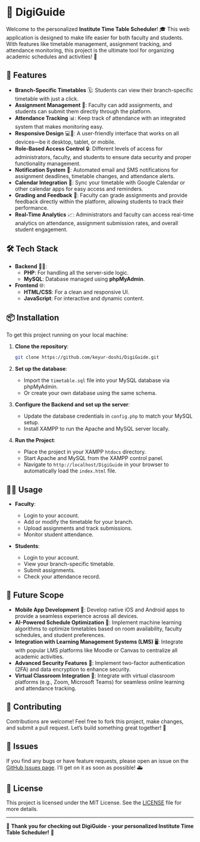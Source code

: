 # 📅 DigiGuide

Welcome to the personalized **Institute Time Table Scheduler**! 🎓 This web application is designed to make life easier for both faculty and students. With features like timetable management, assignment tracking, and attendance monitoring, this project is the ultimate tool for organizing academic schedules and activities! 🚀

## 🌟 Features

- **Branch-Specific Timetables** 🗓️: Students can view their branch-specific timetable with just a click.
- **Assignment Management** 📝: Faculty can add assignments, and students can submit them directly through the platform.
- **Attendance Tracking** 📊: Keep track of attendance with an integrated system that makes monitoring easy.
- **Responsive Design** 💻📱: A user-friendly interface that works on all devices—be it desktop, tablet, or mobile.
- **Role-Based Access Control** 🔒: Different levels of access for administrators, faculty, and students to ensure data security and proper functionality management.
- **Notification System** 🔔: Automated email and SMS notifications for assignment deadlines, timetable changes, and attendance alerts.
- **Calendar Integration** 📆: Sync your timetable with Google Calendar or other calendar apps for easy access and reminders.
- **Grading and Feedback** 📝: Faculty can grade assignments and provide feedback directly within the platform, allowing students to track their performance.
- **Real-Time Analytics** 📈: Administrators and faculty can access real-time analytics on attendance, assignment submission rates, and overall student engagement.

## 🛠️ Tech Stack

- **Backend** 🧑‍💻:
  - **PHP**: For handling all the server-side logic.
  - **MySQL**: Database managed using **phpMyAdmin**.
- **Frontend** 🌐:
  - **HTML/CSS**: For a clean and responsive UI.
  - **JavaScript**: For interactive and dynamic content.

## 📦 Installation

To get this project running on your local machine:

1. **Clone the repository**:
   ```bash
   git clone https://github.com/keyur-doshi/DigiGuide.git
   
2. **Set up the database**:
   - Import the `timetable.sql` file into your MySQL database via phpMyAdmin.
   - Or create your own database using the same schema.

3. **Configure the Backend and set up the server**:
   - Update the database credentials in `config.php` to match your MySQL setup.
   - Install XAMPP to run the Apache and MySQL server locally.

4. **Run the Project**:
   - Place the project in your XAMPP `htdocs` directory.
   - Start Apache and MySQL from the XAMPP control panel.
   - Navigate to `http://localhost/DigiGuide` in your browser to automatically load the `index.html` file.

## 🧑‍🏫 Usage

- **Faculty**:
  - Login to your account.
  - Add or modify the timetable for your branch.
  - Upload assignments and track submissions.
  - Monitor student attendance.

- **Students**:
  - Login to your account.
  - View your branch-specific timetable.
  - Submit assignments.
  - Check your attendance record.

## 🔮 Future Scope

- **Mobile App Development** 📱: Develop native iOS and Android apps to provide a seamless experience across all devices.
- **AI-Powered Schedule Optimization** 🤖: Implement machine learning algorithms to optimize timetables based on room availability, faculty schedules, and student preferences.
- **Integration with Learning Management Systems (LMS)** 🖥️: Integrate with popular LMS platforms like Moodle or Canvas to centralize all academic activities.
- **Advanced Security Features** 🔐: Implement two-factor authentication (2FA) and data encryption to enhance security.
- **Virtual Classroom Integration** 🎥: Integrate with virtual classroom platforms (e.g., Zoom, Microsoft Teams) for seamless online learning and attendance tracking.

## 🤝 Contributing

Contributions are welcome! Feel free to fork this project, make changes, and submit a pull request. Let’s build something great together! 🌟

## 🐞 Issues

If you find any bugs or have feature requests, please open an issue on the [GitHub Issues page](https://github.com/keyur-doshi/DigiGuide/issues). I’ll get on it as soon as possible! 🚑

## 📜 License

This project is licensed under the MIT License. See the [LICENSE](LICENSE) file for more details.

---

🎉 **Thank you for checking out DigiGuide - your personalized Institute Time Table Scheduler!** 🎉
